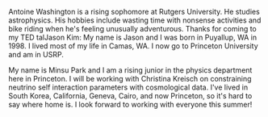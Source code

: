 
Antoine Washington is a rising sophomore at Rutgers University. He studies astrophysics. His hobbies include wasting time with nonsense activities and bike riding when he's feeling unusually adventurous. Thanks for coming to my TED talJason Kim: My name is Jason and I was born in Puyallup, WA in 1998. I lived most of my life in Camas, WA. I now go to Princeton University and am in USRP.

My name is Minsu Park and I am a rising junior in the physics department here in Princeton. I will be working with Christina Kreisch on constraining neutrino self interaction parameters with cosmological data. I've lived in South Korea, California, Geneva, Cairo, and now Princeton, so it's hard to say where home is. I look forward to working with everyone this summer!

